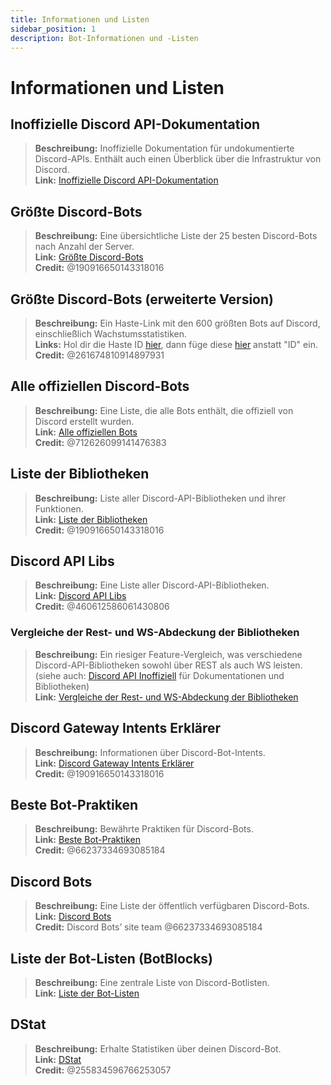 ```yaml
---
title: Informationen und Listen
sidebar_position: 1
description: Bot-Informationen und -Listen
---
```


# Informationen und Listen

## **Inoffizielle Discord API-Dokumentation**
> __Beschreibung:__ Inoffizielle Dokumentation für undokumentierte Discord-APIs. Enthält auch einen Überblick über die Infrastruktur von Discord.  <br/>
__Link:__ [Inoffizielle Discord API-Dokumentation](https://luna.gitlab.io/discord-unofficial-docs/)

## **Größte Discord-Bots**
> __Beschreibung:__ Eine übersichtliche Liste der 25 besten Discord-Bots nach Anzahl der Server.   <br/>
__Link:__ [Größte Discord-Bots](https://gist.github.com/advaith1/451dcbca2d7c3503d4f48d63eb918cb0)   <br/>
__Credit:__ @190916650143318016

## **Größte Discord-Bots (erweiterte Version)**
> __Beschreibung:__ Ein Haste-Link mit den 600 größten Bots auf Discord, einschließlich Wachstumsstatistiken.  <br/>
__Links:__ Hol dir die Haste ID [hier](https://unbelievaboat.com/api/botlist), dann füge diese [hier](https://haste.unbelievaboat.com/ID) anstatt "ID" ein.   <br/>
__Credit:__ @261674810914897931

## **Alle offiziellen Discord-Bots**
> __Beschreibung:__ Eine Liste, die alle Bots enthält, die offiziell von Discord erstellt wurden.   <br/>
__Link:__ [Alle offiziellen Bots](https://gist.github.com/GeneralSadaf/e58edfb8158df2680aa90ae897c2e327)   <br/>
__Credit:__ @712626099141476383

## **Liste der Bibliotheken**
> __Beschreibung:__ Liste aller Discord-API-Bibliotheken und ihrer Funktionen.   <br/>
__Link:__ [Liste der Bibliotheken](https://libs.advaith.io/)   <br/>
__Credit:__ @190916650143318016

## **Discord API Libs**
> __Beschreibung:__ Eine Liste aller Discord-API-Bibliotheken.  <br/>
__Link:__ [Discord API Libs](https://github.com/apacheli/discord-api-libs)  <br/>
__Credit:__ @460612586061430806

### **Vergleiche der Rest- und WS-Abdeckung der Bibliotheken**
> __Beschreibung:__ Ein riesiger Feature-Vergleich, was verschiedene Discord-API-Bibliotheken sowohl über REST als auch WS leisten.   <br/>
(siehe auch: [Discord API Inoffiziell](https://discordapi.com/unofficial/) für Dokumentationen und Bibliotheken)   <br/>
__Link:__ [Vergleiche der Rest- und WS-Abdeckung der Bibliotheken](https://discordapi.com/unofficial/comparison.html) 

## **Discord Gateway Intents Erklärer**
> __Beschreibung:__ Informationen über Discord-Bot-Intents.  <br/>
__Link:__ [Discord Gateway Intents Erklärer](https://gist.github.com/advaith1/e69bcc1cdd6d0087322734451f15aa2f)  <br/>
__Credit:__ @190916650143318016

## **Beste Bot-Praktiken**
> __Beschreibung:__ Bewährte Praktiken für Discord-Bots.   <br/>
__Link:__ [Beste Bot-Praktiken](https://github.com/meew0/discord-bot-best-practices)   <br/>
__Credit:__ @66237334693085184

## **Discord Bots**
> __Beschreibung:__ Eine Liste der öffentlich verfügbaren Discord-Bots.   <br/>
__Link:__ [Discord Bots](https://discord.bots.gg/)   <br/>
__Credit:__ Discord Bots’ site team @66237334693085184

## **Liste der Bot-Listen** (BotBlocks)
> __Beschreibung:__ Eine zentrale Liste von Discord-Botlisten.   <br/>
__Link:__ [Liste der Bot-Listen](https://botblock.org/lists) 

## **DStat**
> __Beschreibung:__ Erhalte Statistiken über deinen Discord-Bot.   <br/>
__Link:__ [DStat](https://github.com/benricheson101/dstat) <br/>
__Credit:__ @255834596766253057
